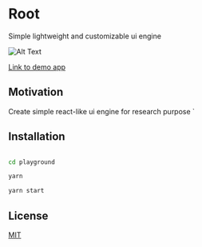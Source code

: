 # Root
Simple lightweight and customizable ui engine

![Alt Text](https://media.giphy.com/media/v1.Y2lkPTc5MGI3NjExeW84M2ZxYm01eTRzcWR6ZzVvbHgwcWRubG16bmdqb2djd2Z4bnlqOSZlcD12MV9pbnRlcm5hbF9naWZfYnlfaWQmY3Q9Zw/tFPKzYIto3dD8okmOs/giphy.gif)

[Link to demo app](http://46.148.234.214:3011)

## Motivation
Create simple react-like ui engine for research purpose
`

## Installation

```bash

cd playground

yarn 

yarn start

```

## License

[MIT](https://choosealicense.com/licenses/mit/)

